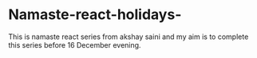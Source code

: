 # Namaste-react-holidays-
This is namaste react series from akshay saini and my aim is to complete this series before 16 December evening.
